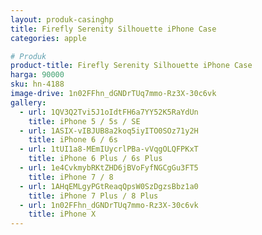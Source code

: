 ```yaml
---
layout: produk-casinghp
title: Firefly Serenity Silhouette iPhone Case
categories: apple

# Produk
product-title: Firefly Serenity Silhouette iPhone Case
harga: 90000
sku: hn-4188
image-drive: 1n02FFhn_dGNDrTUq7mmo-Rz3X-30c6vk
gallery:
  - url: 1QV3Q2Tvi5J1oIdtFH6a7YY52K5RaYdUn
    title: iPhone 5 / 5s / SE
  - url: 1ASIX-vIBJUB8a2koq5iyITO0SOz71y2H
    title: iPhone 6 / 6s
  - url: 1tUI1a8-MEmIUycrlPBa-vVqgOLQFPKxT
    title: iPhone 6 Plus / 6s Plus
  - url: 1e4CvkmybRKtZHD6jBVoFyfNGCgGu3FT5
    title: iPhone 7 / 8
  - url: 1AHqEMLgyPGtReaqQpsW0SzDgzsBbz1a0
    title: iPhone 7 Plus / 8 Plus
  - url: 1n02FFhn_dGNDrTUq7mmo-Rz3X-30c6vk
    title: iPhone X
---
```

